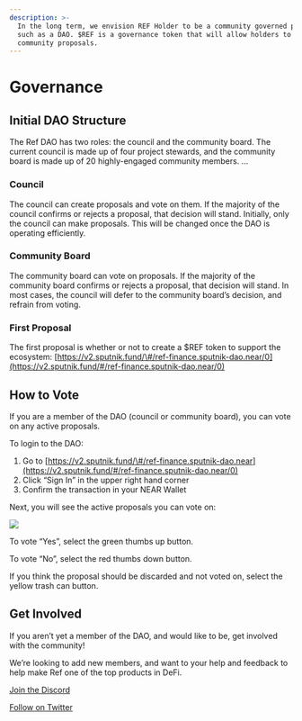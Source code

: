 ```yaml
---
description: >-
  In the long term, we envision REF Holder to be a community governed protocol,
  such as a DAO. $REF is a governance token that will allow holders to vote on
  community proposals.
---
```


# Governance

## Initial DAO Structure <a id="9a14"></a>

The Ref DAO has two roles: the council and the community board. The current council is made up of four project stewards, and the community board is made up of 20 highly-engaged community members. …

### Council <a id="b1b4"></a>

The council can create proposals and vote on them. If the majority of the council confirms or rejects a proposal, that decision will stand. Initially, only the council can make proposals. This will be changed once the DAO is operating efficiently.

### Community Board <a id="b4c3"></a>

The community board can vote on proposals. If the majority of the community board confirms or rejects a proposal, that decision will stand. In most cases, the council will defer to the community board’s decision, and refrain from voting.

### First Proposal <a id="315d"></a>

The first proposal is whether or not to create a $REF token to support the ecosystem: [https://v2.sputnik.fund/\#/ref-finance.sputnik-dao.near/0](https://v2.sputnik.fund/#/ref-finance.sputnik-dao.near/0)

## How to Vote <a id="9a26"></a>

If you are a member of the DAO \(council or community board\), you can vote on any active proposals.

To login to the DAO:

1. Go to [https://v2.sputnik.fund/\#/ref-finance.sputnik-dao.near](https://v2.sputnik.fund/#/ref-finance.sputnik-dao.near/0)
2. Click “Sign In” in the upper right hand corner
3. Confirm the transaction in your NEAR Wallet

Next, you will see the active proposals you can vote on:

![](https://miro.medium.com/max/1400/1*ECl8X3NZNPdvSFlY5fYSog.png)

To vote “Yes”, select the green thumbs up button.

To vote “No”, select the red thumbs down button.

If you think the proposal should be discarded and not voted on, select the yellow trash can button.

## Get Involved <a id="96f5"></a>

If you aren’t yet a member of the DAO, and would like to be, get involved with the community!

We’re looking to add new members, and want to your help and feedback to help make Ref one of the top products in DeFi.

[Join the Discord](https://discord.gg/SJBGcfMxJz)

[Follow on Twitter](https://twitter.com/finance_ref)

